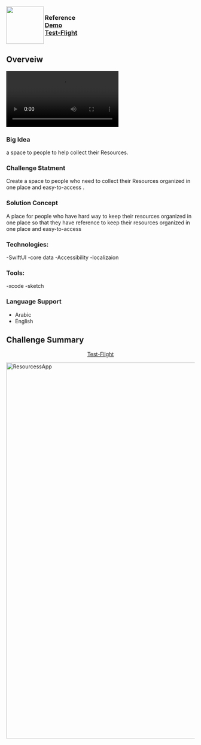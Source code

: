 
 <!-- PROJECT LOGO -->
<div>
<h3><img align="left" width="100" height="100" src="
![logoo](https://user-images.githubusercontent.com/89946063/212540717-2a6c4a17-f69a-497e-a6e2-46be8b09f57e.png)
"> <br/> Reference <br/>
<a href="https://vimeo.com/789425500">Demo</a> <br/> <a href="https://drive.google.com/file/d/1EwOafqZzuy2Xb0nmzhiyTHSkMvtEiswI/view?usp=share_link">Test-Flight</a>  <br/> <br/> </h3>   
 </div>   
 
## Overveiw

<video src="https://vimeo.com/789425500" controls="controls" style="max-width: 730px;">
</video>

### Big Idea
a space to people to help collect their Resources.

### Challenge Statment
Create a space to people who need to collect their Resources organized in one place and easy-to-access .


### Solution Concept
A place for people who have hard way to keep their resources organized in one place so that they have reference to keep their resources organized in one place and easy-to-access

### Technologies: 
 -SwiftUI
 -core data
 -Accessibility
 -localizaion 
 
### Tools: 
 -xcode
 -sketch

### Language Support
- Arabic
- English

## Challenge Summary
<p align="center">
<a href="https://drive.google.com/file/d/1EwOafqZzuy2Xb0nmzhiyTHSkMvtEiswI/view?usp=share_link">Test-Flight</a> 
</p>

<img width="1003" alt="ResourcessApp" src="https://user-images.githubusercontent.com/89946063/212540820-c1ed6277-8917-425b-9614-b4bab362f0e1.png">
